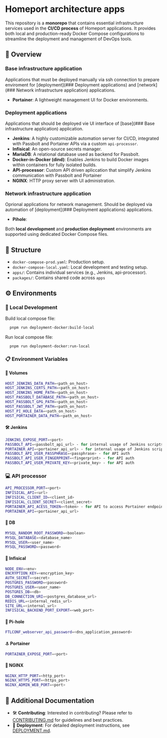 # Homeport architecture apps

This repository is a **monorepo** that contains essential infrastructure services used in the **CI/CD process** of Homeport applications. It provides both local and production-ready Docker Compose configurations to streamline the deployment and management of DevOps tools.

## 🧭 Overview

### Base infrastructure application

Applications that must be deployed manually via ssh connection to prepare enviroment for
[deployment](### Deployment applications) and [network](### Network infrastructure application) applications.

- **Portainer**: A lightweight management UI for Docker environments.

### Deployment applications

Applications that should be deployed vie UI interface of [base](### Base infrastructure application) application.

- **Jenkins**: A highly customizable automation server for CI/CD, integrated with Passbolt and Portainer APIs via a custom `api-processor`.
- **Infisical**: An open-source secrets manager.
- **MariaDB**: A relational database used as backend for Passbolt.
- **Docker-in-Docker (dind)**: Enables Jenkins to build Docker images within containers for fully isolated builds.
- **API-processor**: Custom API driven apliccation that simplify Jenkins communication with Passbolt and Portainer
- **NGINX**: HTTP proxy server with UI administration.

### Network infrastructure application

Oprional applications for network management. Should be deployed via automation of [deployment](### Deployment applications) applications.

- **Pihole**:

Both **local development** and **production deployment** environments are supported using dedicated Docker Compose files.

## 📂 Structure

- `docker-compose-prod.yaml`: Production setup.
- `docker-compose-local.yaml`: Local development and testing setup.
- `apps/`: Contains individual services (e.g., Jenkins, api-processor).
- `packages/`: Contains shared code across `apps`

## ⚙️ Environments

### 🔧 Local Development

Build local compose file:

```bash
  pnpm run deployment-docker:build-local
```

Run local compose file:

```bash
  pnpm run deployment-docker:run-local
```

### 📋 Environment Variables

#### 📂 Volumes

```bash
HOST_JENKINS_DATA_PATH=<path_on_host>
HOST_JENKINS_CERTS_PATH=<path_on_host>
HOST_JENKINS_HOME_PATH=<path_on_host>
HOST_PASSBOLT_DATABASE_PATH=<path_on_host>
HOST_PASSBOLT_GPG_PATH=<path_on_host>
HOST_PASSBOLT_JWT_PATH=<path_on_host>
HOST_PI_HOLE_DATA=<path_on_host>
HOST_PORTAINER_DATA_PATH=<path_on_host>
```

#### 🛠️ Jenkins

```bash
JENKINS_EXPOSE_PORT=<port>
PASSBOLT_API=<passbolt_api_url> - for internal usage of Jenkins scripts
PORTAINER_API=<portainer_api_url> - for internal usage of Jenkins scripts
PASSBOLT_API_USER_PASSPHRASE=<passphrase> - for API auth
PASSBOLT_API_USER_FINGERPRINT=<fingerprint> - for API auth
PASSBOLT_API_USER_PRIVATE_KEY=<private_key> - for API auth
```

### 💻 API processor

```bash
API_PROCESSOR_PORT=<port>
INFISICAL_API=<url>
INFISICAL_CLIENT_ID=<client_id>
INFISICAL_CLIENT_SECRET=<client_secret>
PORTAINER_API_ACESS_TOKEN=<token> - for API to access Portainer endpoints
PORTAINER_API=<portainer_api_url>
```

#### 💽 DB

```bash
MYSQL_RANDOM_ROOT_PASSWORD=<boolean>
MYSQL_DATABASE=<database_name>
MYSQL_USER=<user_name>
MYSQL_PASSWORD=<password>
```

#### 🔐 Infisical

```bash
NODE_ENV=<env>
ENCRYPTION_KEY=<encryption_key>
AUTH_SECRET=<secret>
POSTGRES_PASSWORD=<password>
POSTGRES_USER=<user_name>
POSTGRES_DB=<db>
DB_CONNECTION_URI=<postgres_database_url>
REDIS_URL=<internal_redis_url>
SITE_URL=<internal_url>
INFISICAL_BACKEND_PORT_EXPORT=<web_port>
```

#### 📑 Pi-hole

```bash
FTLCONF_webserver_api_password=<dns_application_password>
```

#### ⚓ Portainer

```bash
PORTAINER_EXPOSE_PORT=<port>
```

#### 🔑 NGINX

```bash
NGINX_HTTP_PORT=<http_port>
NGINX_HTTPS_PORT=<https_port>
NGINX_ADMIN_WEB_PORT=<port>
```

## 📘 Additional Documentation

- 🛠️ **Contributing**: Interested in contributing? Please refer to [CONTRIBUTING.md](CONTRIBUTING.md) for guidelines and best practices.
- 🚀 **Deployment**: For detailed deployment instructions, see [DEPLOYMENT.md](DEPLOYMENT.md).
